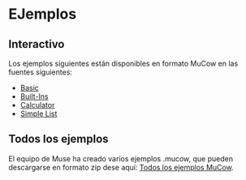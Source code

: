 # EJemplos

## Interactivo
Los ejemplos siguientes están disponibles en formato MuCow en las fuentes siguientes:

* [Basic](/ExampleMucow.mucow.html)
* [Built-Ins](/BuiltIn.mucow.html)
* [Calculator](/Calculator.mucow.html)
* [Simple List](/SimpleList.mucow.html)

## Todos los ejemplos
El equipo de Muse ha creado varios ejemplos .mucow, que pueden descargarse en formato zip dese aquí: [Todos los ejemplos MuCow](assets/mucow-examples.zip).
